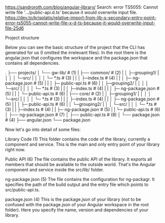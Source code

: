 https://sandroroth.com/blog/angular-library/
Search: error TS5055: Cannot write file '.../public-api.d.ts' because it would overwrite input file.
    https://dev.to/krisplatis/relative-import-from-lib-s-secondary-entry-point-error-ts5055-cannot-write-file-x-d-ts-because-it-would-overwrite-input-file-25d6

Project structure

Below you can see the basic structure of the project that the CLI has generated for us (I omitted the irrelevant files). In the root there is the angular.json that configures the workspace and the package.json that contains all dependencies.

.
├── projects/
│   └── gw-lib/                          # (1)
|       ├── common/                      # (2)
|       │    ├─grouping1/
|       │    │  │ └─src/
|       │    │  │  └─ *.ts               # (3)
|       |    │  ├─index.ts               # (4)
|       |    │  ├─ ng-package.json       # (5)
|       |    │  ├─ public-api.ts         # (6)
|       │    ├─grouping2/
|       │    │  │ └─src/
|       │    │  │  └─ *.ts               # (3)
|       |    │  ├─index.ts               # (4)
|       |    │  ├─ ng-package.json       # (5)
|       |    │  └─ public-api.ts         # (6)
|       ├── core/                        # (2)
|       │    ├─grouping1/
|       │    │  │ └─src/
|       │    │  │  └─ *.ts               # (3)
|       |    │  ├─index.ts               # (4)
|       |    │  ├─ ng-package.json       # (5)
|       |    │  ├─ public-api.ts         # (6)
|       │    └─grouping2/
|       │       │ └─src/
|       │       │  └─ *.ts               # (3)
|       |       ├─index.ts               # (4)
|       |       ├─ ng-package.json       # (5)
|       |       └─ public-api.ts         # (6)
│       ├── ng-package.json              # (7)
│       ├── public-api.ts                # (8)
│       └── package.json                 # (4)
├── angular.json
└── package.json

Now let's go into detail of some files:

Library Code (1)
This folder contains the code of the library, currently a component and service. This is the main and only entry point of your library right now.

Public API (6)
The file contains the public API of the library. It exports all members that should be available to the outside world. That's the Angular component and service inside the src/lib/ folder.

ng-package.json (5)
The file contains the configuration for ng-packagr. It specifies the path of the build output and the entry file which points to src/public-api.ts.

package.json (4)
This is the package.json of your library (not to be confused with the package.json of your Angular workspace in the root folder). Here you specify the name, version and dependencies of your library.